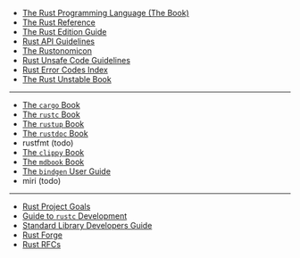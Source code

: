 - [The Rust Programming Language (The Book)](https://doc.rust-lang.org/book/)
- [The Rust Reference](https://doc.rust-lang.org/reference/)
- [The Rust Edition Guide](https://doc.rust-lang.org/edition-guide/index.html)
- [Rust API Guidelines](https://rust-lang.github.io/api-guidelines/)
- [The Rustonomicon](https://doc.rust-lang.org/nomicon/)
- [Rust Unsafe Code Guidelines](https://rust-lang.github.io/unsafe-code-guidelines/)
- [Rust Error Codes Index](https://doc.rust-lang.org/stable/error_codes/error-index.html)
- [The Rust Unstable Book](https://doc.rust-lang.org/unstable-book/)

---

<!-- order here is same is in tools.md -->
- [The `cargo` Book](https://doc.rust-lang.org/cargo/index.html)
- [The `rustc` Book](https://doc.rust-lang.org/rustc/index.html)
- [The `rustup` Book](https://rust-lang.github.io/rustup/index.html)
- [The `rustdoc` Book](https://doc.rust-lang.org/stable/rustdoc/)
- rustfmt (todo)
- [The `clippy` Book](https://doc.rust-lang.org/nightly/clippy/development/infrastructure/book.html)
- [The `mdbook` Book](https://rust-lang.github.io/mdBook/)
- [The `bindgen` User Guide](https://rust-lang.github.io/rust-bindgen)
- miri (todo)

---

- [Rust Project Goals](https://rust-lang.github.io/rust-project-goals/)
- [Guide to `rustc` Development](https://rustc-dev-guide.rust-lang.org/)
- [Standard Library Developers Guide](https://std-dev-guide.rust-lang.org/about.html)
- [Rust Forge](https://forge.rust-lang.org/)
- [Rust RFCs](https://rust-lang.github.io/rfcs/)
